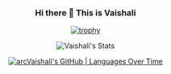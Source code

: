 <div align = "center"> 
  
### Hi there 👋 This is Vaishali 
  
[![trophy](https://github-profile-trophy.vercel.app/?username=ryo-ma)](https://github.com/ryo-ma/github-profile-trophy)

![Vaishali's Stats](https://github-readme-stats.vercel.app/api?username=arcVaishali&show_icons=true)

[![arcVaishali's GitHub | Languages Over Time](https://stats.quine.sh/arcVaishali/languages-over-time?theme=light)](https://quine.sh)

</div>

<!--
**arcVaishali/arcVaishali** is a ✨ _special_ ✨ repository because its `README.md` (this file) appears on your GitHub profile.

Here are some ideas to get you started:

- 🔭 I’m currently working on ...
- 🌱 I’m currently learning ...
- 👯 I’m looking to collaborate on ...
- 🤔 I’m looking for help with ...
- 💬 Ask me about ...
- 📫 How to reach me: ...
- 😄 Pronouns: ...
- ⚡ Fun fact: ...
-->
